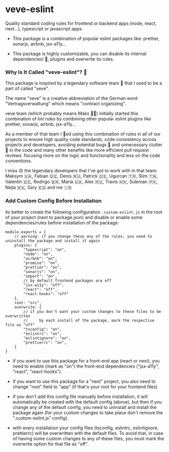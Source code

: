 # veve-eslint

Quality standard coding rules for frontend or backend apps (node, react, next…), typescript or javascript apps.

- This package is a combination of popular eslint packages like: prettier, sonarjs, airbnb, jsx-a11y...

- This package is highly customizable, you can disable its internal dependencies! 🤩, plugins and overwrite its rules.

### Why Is It Called "veve-eslint"? 🤔

This package is inspired by a legendary software team 🦄 that I used to be a part of called "veve".

The name "veve" is a creative abbreviation of the German word "Vertragsverwaltung" which means "contract organizing".

veve team (which probably means Maks 🥷🏻) initially started this combination of lint rules by combining other popular eslint plugins like prettier, sonarjs, airbnb, jsx-a11y...

As a member of that team I 💙ed using this combination of rules in all of our projects to ensure high quality code standards, code consistency across projects and developers, avoiding potential bugs 🐞 and unnecessary clutter 🧹 in the code and many other benefits like more efficient pull request reviews: focusing more on the logic and functionality and less on the code conventions.

I miss 😢 the legendary developers that I've got to work with in that team: Maksym 🇺🇦, Fabian 🇩🇪, Denis 🇷🇺, Patrick 🇩🇪, Ugurcan 🇹🇷, Slim 🇹🇳, Valentin 🇩🇪, Rodrigo 🇧🇷, Maria 🇺🇦, Alex 🇷🇺, Travis 🇭🇰, Suleman 🇵🇰, Nejla 🇲🇰, Sary 🇪🇬 and me 🇮🇷

### Add Custom Config Before Installation

its better to create the following configuration `.custom-eslint.js` in the root of your project (next to package.json) and disable or enable some dependencies/rules before installation of the package:

```
module.exports = {
    // warning: if you change these any of the rules, you need to uninstall the package and install it again
    plugins: {
        "typescript": "on",
        "node": "on",
        "airbnb": "on",
        "promise": "on",
        "prettier": "on",
        "sonarjs": "on",
        "import": "on",
        // by default frontend packages are off
        "jsx-a11y": "off",
        "react": "off",
        "react-hooks": "off"
    },
    root: "src",
    overwrite: {
        // if you don't want your custom changes to these files to be overwritten
        //     by each install of the package, mark the respective file as "off"
        "tsconfig": "on",
        "eslintrc": "on",
        "eslintignore": "on",
        "prettierrc": "on",
    }
}
```

- if you want to use this package for a front-end app (react or next), you need to enable (mark as "on") the front-end dependencies ("jsx-a11y", "react", "react-hooks").

- if you want to use this package for a "next" project, you also need to change "root" field to "app" (if that's your root for your frontend files)

- if you don't add this config file manually before installation, it will automatically be created with the default config (above), but then if you change any of the default config, you need to uninstall and install the package again (for your custom changes to take place don't remove the ".custom-eslint.js" config).

- with every installation your config files (tsconfig, eslintrc, eslintignore, prettierrc) will be overwritten with the default files. To avoid that, in case of having some custom changes to any of these files, you must mark the overwrite option for that file as "off".

